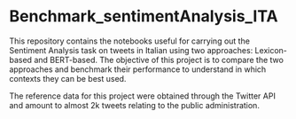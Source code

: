 # Benchmark_sentimentAnalysis_ITA

This repository contains the notebooks useful for carrying out the Sentiment Analysis task on tweets in Italian using two approaches: Lexicon-based and BERT-based.
The objective of this project is to compare the two approaches and benchmark their performance to understand in which contexts they can be best used.

The reference data for this project were obtained through the Twitter API and amount to almost 2k tweets relating to the public administration.
